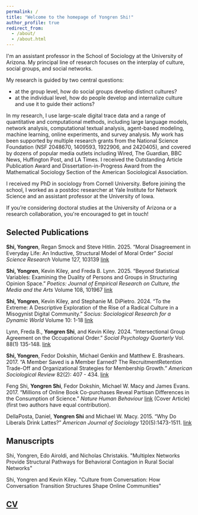 ```yaml
---
permalink: /
title: "Welcome to the homepage of Yongren Shi!"
author_profile: true
redirect_from: 
  - /about/
  - /about.html
---
```



I'm an assistant professor in the School of Sociology at the University of Arizona. My principal line of research focuses on the interplay of culture, social groups, and social networks. 

My research is guided by two central questions: 
* at the group level, how do social groups develop distinct cultures?
* at the individual level, how do people develop and internalize culture and use it to guide their actions? 

In my research, I use large-scale digital trace data and a range of quantitative and computational methods, including large language models, network analysis, computational textual analysis, agent-based modeling, machine learning, online experiments, and survey analysis. My work has been supported by multiple research grants from the National Science Foundation (NSF 2048670, 1409593, 1922906, and 2420405), and covered by dozens of popular media outlets including Wired, The Guardian, BBC News, Huffington Post, and LA Times. I received the Outstanding Article Publication Award and Dissertation-in-Progress Award from the Mathematical Sociology Section of the American Sociological Association.

I received my PhD in sociology from Cornell University. Before joining the school, I worked as a postdoc researcher at Yale Institute for Network Science and an assistant professor at the University of Iowa.

If you’re considering doctoral studies at the University of Arizona or a research collaboration, you're encouraged to get in touch!

Selected Publications
------
**Shi, Yongren**, Regan Smock and Steve Hitlin. 2025. “Moral Disagreement in Everyday Life: An Inductive, Structural Model of Moral Order” *Social Science Research* Volume 127, 103139 [link](https://www.sciencedirect.com/science/article/abs/pii/S0049089X24001613)

**Shi, Yongren**, Kevin Kiley, and Freda B. Lynn. 2025. “Beyond Statistical Variables: Examining the Duality of Persons and Groups in Structuring Opinion Space.” *Poetics: Journal of Empirical Research on Culture, the Media and the Arts* Volume 108, 101967 [link](https://doi.org/10.1177/23780231241272681)

**Shi, Yongren**, Kevin Kiley, and Stephanie M. DiPietro. 2024. “To the Extreme: A Descriptive Exploration of the Rise of a Radical Culture in a Misogynist Digital Community.” *Socius: Sociological Research for a Dynamic World* Volume 10: 1-18 [link](https://doi.org/10.1177/23780231241272681)

Lynn, Freda B., **Yongren Shi**, and Kevin Kiley. 2024. “Intersectional Group Agreement on the Occupational Order.” *Social Psychology Quarterly* Vol. 88(1) 135-148. [link](https://doi.org/10.1177/01902725241256378)

**Shi, Yongren**, Fedor Dokshin, Michael Genkin and Matthew E. Brashears. 2017. “A Member Saved is a Member Earned? The RecruitmentRetention Trade-Off and Organizational Strategies for Membership Growth.” *American Sociological Review* 82(2): 407 - 434. [link](https://doi.org/10.1177/0003122417693616)

Feng Shi, **Yongren Shi**, Fedor Dokshin, Michael W. Macy and James Evans. 2017. “Millions of Online Book Co-purchases Reveal Partisan
Differences in the Consumption of Science.” *Nature Human Behaviour* [link](https://doi.org/10.1038/s41562-017-0079) (Cover Article) (first two authors have equal contribution).

DellaPosta, Daniel, **Yongren Shi** and Michael W. Macy. 2015. “Why Do Liberals Drink Lattes?” *American Journal of Sociology* 120(5):1473-1511. [link](https://doi.org/10.1086/681254)

Manuscripts
------
Shi, Yongren, Edo Airoldi, and Nicholas Christakis. "Multiplex Networks Provide Structural Pathways for Behavioral Contagion in Rural
Social Networks"

Shi, Yongren and Kevin Kiley. "Culture from Conversation: How Conversation Transition Structures Shape Online Communities"


[CV](https://yongrenshi.github.io/YongrenShi/files/Shi_CV.pdf)
------
